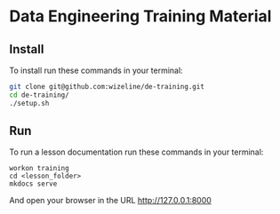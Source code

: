 # Data Engineering Training Material

## Install

To install run these commands in your terminal:

```bash
git clone git@github.com:wizeline/de-training.git
cd de-training/
./setup.sh
```

## Run

To run a lesson documentation run these commands in your terminal:

```
workon training
cd <lesson_folder>
mkdocs serve
```

And open your browser in the URL <http://127.0.0.1:8000>
